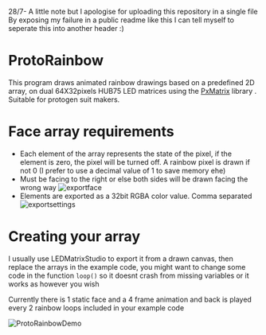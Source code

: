 28/7- A little note but I apologise for uploading this repository in a single file
By exposing my failure in a public readme like this
I can tell myself to seperate this into another header
:)

# ProtoRainbow
This program draws animated rainbow drawings based on a predefined 2D array, on dual 64X32pixels HUB75 LED matrices using the [PxMatrix](https://github.com/2dom/PxMatrix) library . Suitable for protogen suit makers.

# Face array requirements
- Each element of the array represents the state of the pixel, if the element is zero, the pixel will be turned off. A rainbow pixel is drawn if not 0 (I prefer to use a decimal value of 1 to save memory ehe)
- Must be facing to the right or else both sides will be drawn facing the wrong way
![exportface](https://user-images.githubusercontent.com/60218942/125164943-6427bf00-e1c7-11eb-8990-294b11c37ba3.PNG)
- Elements are exported as a 32bit RGBA color value. Comma separated 
![exportsettings](https://user-images.githubusercontent.com/60218942/125164941-61c56500-e1c7-11eb-98ab-ff963e863252.PNG)

# Creating your array
I usually use LEDMatrixStudio to export it from a drawn canvas, then replace the arrays in the example code, you might want to change some code in the function ```loop()``` so it doesnt crash from missing variables or it works as however you wish

Currently there is 1 static face and a 4 frame animation and back is played every 2 rainbow loops included in your example code

![ProtoRainbowDemo](https://user-images.githubusercontent.com/60218942/125281675-189d1e80-e349-11eb-9692-3ab314db534a.gif)

